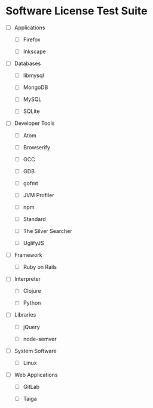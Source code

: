 # Software License Test Suite

- [ ] Applications

  - [ ] Firefox

  - [ ] Inkscape

- [ ] Databases

  - [ ] libmysql

  - [ ] MongoDB

  - [ ] MySQL

  - [ ] SQLite

- [ ] Developer Tools

  - [ ] Atom

  - [ ] Browserify

  - [ ] GCC

  - [ ] GDB

  - [ ] gofmt

  - [ ] JVM Profiler

  - [ ] npm

  - [ ] Standard

  - [ ] The Silver Searcher

  - [ ] UglifyJS

- [ ] Framework

  - [ ] Ruby on Rails

- [ ] Interpreter

  - [ ] Clojure

  - [ ] Python

- [ ] Libraries

  - [ ] jQuery

  - [ ] node-semver

- [ ] System Software

  - [ ] Linux

- [ ] Web Applications

  - [ ] GitLab

  - [ ] Taiga

